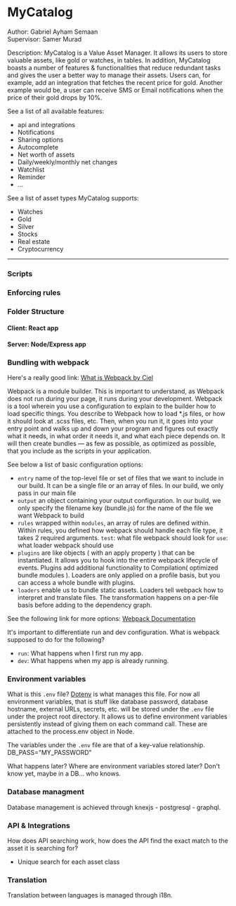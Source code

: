 # MyCatalog
Author: Gabriel Ayham Semaan 
<br />
Supervisor: Samer Murad

Description: MyCatalog is a Value Asset Manager. It allows its users to
store valuable assets, like gold or watches, in tables. In addition, MyCatalog
boasts a number of features & functionalities that reduce redundant tasks and
gives the user a better way to manage their assets.
Users can, for example, add an integration that fetches the recent price for
gold. Another example would be, a user can receive SMS or Email notifications 
when the price of their gold drops by 10%.

See a list of all available features:
- api and integrations
- Notifications 
- Sharing options
- Autocomplete 
- Net worth of assets
- Daily/weekly/monthly net changes
- Watchlist
- Reminder
- ...

See a list of asset types MyCatalog supports:
- Watches
- Gold
- Silver
- Stocks
- Real estate
- Cryptocurrency

<hr />

### Scripts


### Enforcing rules


### Folder Structure
#### Client: React app
#### Server: Node/Express app

### Bundling with webpack
Here's a really good link: [What is Webpack by Ciel](https://medium.com/the-self-taught-programmer/what-is-webpack-and-why-should-i-care-part-1-introduction-ca4da7d0d8dc)

Webpack is a module builder. This is important to understand, as Webpack does not run during your page, it runs during your development.
Webpack is a tool wherein you use a configuration to explain to the builder how to load specific things. 
You describe to Webpack how to load *.js files, or how it should look at .scss files, etc. 
Then, when you run it, it goes into your entry point and walks up and down your program and figures out exactly what it needs, in what order it needs it, and what each piece depends on. 
It will then create bundles — as few as possible, as optimized as possible, that you include as the scripts in your application.

See below a list of basic configuration options:
- `entry` name of the top-level file or set of files that we want to include in our build. 
          It can be a single file or an array of files. 
          In our build, we only pass in our main file
- `output` an object containing your output configuration. 
           In our build, we only specify the filename key (bundle.js) for the name of the file we want Webpack to build
- `rules` wrapped within `modules`, an array of rules are defined within. 
          Within rules, you defined how webpack should handle each file type, it takes 2 required arguments. 
          `test`: what file webpack should look for
          `use`: what loader webpack should use
- `plugins` are like objects ( with an apply property ) that can be instantiated. 
            It allows you to hook into the entire webpack lifecycle of events.
            Plugins add additional functionality to Compilation( optimized bundle modules ). 
            Loaders are only applied on a profile basis, but you can access a whole bundle with plugins.
- `loaders` enable us to bundle static assets. 
            Loaders tell webpack how to interpret and translate files. 
            The transformation happens on a per-file basis before adding to the dependency graph.

See the following link for more options: [Webpack Documentation](https://webpack.js.org/concepts/) 

It's important to differentiate run and dev configuration. 
What is webpack supposed to do for the following?
- `run`: What happens when I first run my app.
- `dev`: What happens when my app is already running.

### Environment variables
What is this `.env` file? [Dotenv](https://www.npmjs.com/package/dotenv) is what manages this file.
For now all environment variables, that is stuff like database password, database hostname, external URLs, secrets, etc. will be stored under the `.env` file under the project root directory.
It allows us to define environment variables persistently instead of giving them on each command call. These are attached to the process.env object in Node.

The variables under the `.env` file are that of a key-value relationship.
DB_PASS="MY_PASSWORD"

What happens later? Where are environment variables stored later? Don't know yet, maybe in a DB... who knows.

### Database managment
Database management is achieved through knexjs - postgresql - graphql.

### API & Integrations
How does API searching work, how does the API find the exact match to the asset
it is searching for?
- Unique search for each asset class

### Translation
Translation between languages is managed through i18n.
